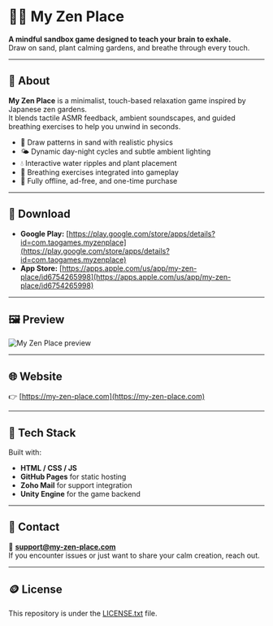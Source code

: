 # 🧘‍♂️ My Zen Place

**A mindful sandbox game designed to teach your brain to exhale.**  
Draw on sand, plant calming gardens, and breathe through every touch.

---

## 🌿 About

**My Zen Place** is a minimalist, touch-based relaxation game inspired by Japanese zen gardens.  
It blends tactile ASMR feedback, ambient soundscapes, and guided breathing exercises to help you unwind in seconds.

- 🪷 Draw patterns in sand with realistic physics  
- 🌤️ Dynamic day-night cycles and subtle ambient lighting  
- 💧 Interactive water ripples and plant placement  
- 🧘 Breathing exercises integrated into gameplay  
- 📱 Fully offline, ad-free, and one-time purchase

---

## 📲 Download

- **Google Play:** [https://play.google.com/store/apps/details?id=com.taogames.myzenplace](https://play.google.com/store/apps/details?id=com.taogames.myzenplace)  
- **App Store:** [https://apps.apple.com/us/app/my-zen-place/id6754265998](https://apps.apple.com/us/app/my-zen-place/id6754265998)

---

## 🖼️ Preview

![My Zen Place preview](https://my-zen-place.com/preview.jpg)

---

## 🌐 Website

👉 [https://my-zen-place.com](https://my-zen-place.com)

---

## 🔧 Tech Stack

Built with:
- **HTML / CSS / JS**
- **GitHub Pages** for static hosting
- **Zoho Mail** for support integration
- **Unity Engine** for the game backend

---

## 💌 Contact

📧 **support@my-zen-place.com**  
If you encounter issues or just want to share your calm creation, reach out.

---

## 🪙 License

This repository is under the [LICENSE.txt](./LICENSE.txt) file.
